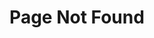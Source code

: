 ---
title: Page Not Found
metaItems:
  - name: description
    content: Page Not Found
  - name: keywords
    content: capture, software, 4k, live stream

goTo: 
  text: Go TO Purchase
  path: order
---